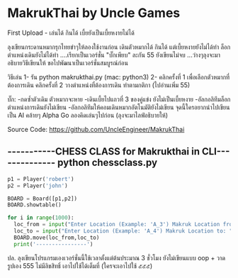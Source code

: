 # MakrukThai by Uncle Games
First Upload - เล่นได้ กินได้ เบี้ยยังเป็นเบี้ยหงายไม่ได้

ลุงเขียนกระดานหมากรุกไทยขำๆให้ลองใช้งานก่อน เดินตัวหมากได้ กินได้ แต่เบี้ยหงายยังไม่ได้ทำ ล็อกตำแหน่งเดินยังไม่ได้ทำ ....เรียกเป็นเวอร์ชั่น "บั๊กเพียบ" ละกัน 55 ยังเขียนไม่จบ ...ว่างๆลุงจะมาอธิบายวิธีเขียนให้ ขอไปพัฒนาเป็นเวอร์ชั่นสมบูรณ์ก่อน

วิธีเล่น
1- รัน python makrukthai.py (mac: python3)
2- คลิกครั้งที่ 1 เพื่อเลือกตัวหมากที่ต้องการเดิน คลิกครั้งที่ 2 วางตำแหน่งที่ต้องการเดิน ทำตามกติกา (ไปอ่านเพิ่ม 55)

บั๊ก: 
-กดซ้ำตัวเดิม ตัวหมากจะหาย
-เดินเบี้ยไปแถวที่ 3 ของคู่แข่ง ยังไม่เป็นเบี้ยหงาย
-อัลกอลิทึมล็อกตำแหน่งการเดินยังไม่เขียน
-อัลกอลิทึมให้คอมเดินหมากอัตโนมัติยังไม่เขียน จุดนี้ใครอยากนำไปเขียนเป็น AI คล้ายๆ Alpha Go ลองคิดเล่นๆไปก่อน (ลุงจะมาไลฟ์อธิบายให้)

Source Code: https://github.com/UncleEngineer/MakrukThai

-----------CHESS CLASS for Makrukthai in CLI--------------
python chessclass.py
----------------------------------------------------------
```python
p1 = Player('robert')
p2 = Player('john')

BOARD = Board([p1,p2])
BOARD.showtable()

for i in range(1000):
  loc_from = input("Enter Location (Example: 'A_3') Makruk Location from: ")
  loc_to = input("Enter Location (Example: 'A_4') Makruk Location to: ")
  BOARD.move(loc_from,loc_to)
  print('----------------')
```

ปล. ลุงเขียนโปรแกรมเองเวอร์ชั่นนี้ใช้เวลาตั้งแต่ต้นประมาณ 3 ชั่วโมง ยังไม่เขียนแบบ oop + วาดรูปเอง 555 ไม่มีลิขสิทธิ์ เอาไปใช้ได้เต็มที่ (ใครจะเอาไปใช้ ๕๕๕)
